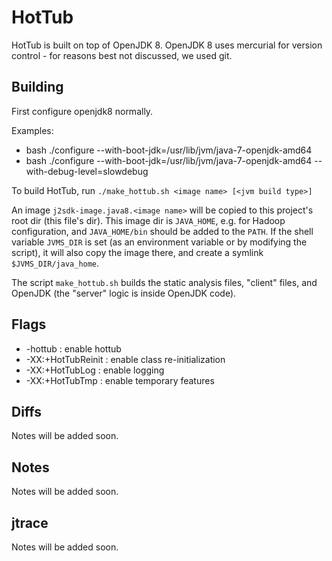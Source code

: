 HotTub
======
HotTub is built on top of OpenJDK 8.
OpenJDK 8 uses mercurial for version control - for reasons best not discussed, we used git.

## Building
First configure openjdk8 normally.

Examples:
* bash ./configure --with-boot-jdk=/usr/lib/jvm/java-7-openjdk-amd64
* bash ./configure --with-boot-jdk=/usr/lib/jvm/java-7-openjdk-amd64 --with-debug-level=slowdebug

To build HotTub, run `./make_hottub.sh <image name> [<jvm build type>]`

An image `j2sdk-image.java8.<image name>` will be copied to this project's root dir (this file's dir).
This image dir is `JAVA_HOME`, e.g. for Hadoop configuration, and `JAVA_HOME/bin` should be added to the `PATH`.
If the shell variable `JVMS_DIR` is set (as an environment variable or by modifying the script),
it will also copy the image there, and create a symlink `$JVMS_DIR/java_home`.

The script `make_hottub.sh` builds the static analysis files, "client" files, and OpenJDK (the "server" logic is inside OpenJDK code).

## Flags
* -hottub           : enable hottub
* -XX:+HotTubReinit : enable class re-initialization
* -XX:+HotTubLog    : enable logging
* -XX:+HotTubTmp    : enable temporary features

## Diffs
Notes will be added soon.

## Notes
Notes will be added soon.

## jtrace
Notes will be added soon.

